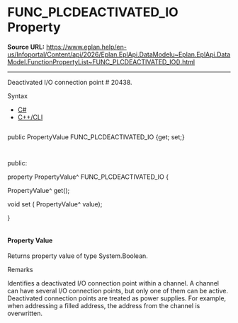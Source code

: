 # FUNC_PLCDEACTIVATED_IO Property

**Source URL:** https://www.eplan.help/en-us/Infoportal/Content/api/2026/Eplan.EplApi.DataModelu~Eplan.EplApi.DataModel.FunctionPropertyList~FUNC_PLCDEACTIVATED_IO().html

---

Deactivated I/O connection point # 20438.

Syntax

- [C#](#i-syntax-CS)
- [C++/CLI](#i-syntax-CPP2005)

```
```
public PropertyValue FUNC_PLCDEACTIVATED_IO {get; set;}
```
```

```
```
public:

property PropertyValue^ FUNC_PLCDEACTIVATED_IO {

   PropertyValue^ get();

   void set (    PropertyValue^ value);

}
```
```

#### Property Value

Returns property value of type System.Boolean.

Remarks

Identifies a deactivated I/O connection point within a channel. A channel can have several I/O connection points, but only one of them can be active. Deactivated connection points are treated as power supplies. For example, when addressing a filled address, the address from the channel is overwritten.
